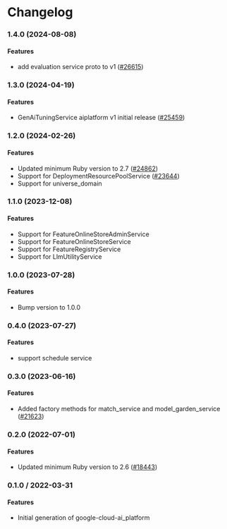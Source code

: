 # Changelog

### 1.4.0 (2024-08-08)

#### Features

* add evaluation service proto to v1 ([#26615](https://github.com/googleapis/google-cloud-ruby/issues/26615)) 

### 1.3.0 (2024-04-19)

#### Features

* GenAiTuningService aiplatform v1 initial release ([#25459](https://github.com/googleapis/google-cloud-ruby/issues/25459)) 

### 1.2.0 (2024-02-26)

#### Features

* Updated minimum Ruby version to 2.7 ([#24862](https://github.com/googleapis/google-cloud-ruby/issues/24862)) 
* Support for DeploymentResourcePoolService ([#23644](https://github.com/googleapis/google-cloud-ruby/issues/23644)) 
* Support for universe_domain 

### 1.1.0 (2023-12-08)

#### Features

* Support for FeatureOnlineStoreAdminService 
* Support for FeatureOnlineStoreService 
* Support for FeatureRegistryService 
* Support for LlmUtilityService 

### 1.0.0 (2023-07-28)

#### Features

* Bump version to 1.0.0 

### 0.4.0 (2023-07-27)

#### Features

* support schedule service 

### 0.3.0 (2023-06-16)

#### Features

* Added factory methods for match_service and model_garden_service ([#21623](https://github.com/googleapis/google-cloud-ruby/issues/21623)) 

### 0.2.0 (2022-07-01)

#### Features

* Updated minimum Ruby version to 2.6 ([#18443](https://github.com/googleapis/google-cloud-ruby/issues/18443)) 

### 0.1.0 / 2022-03-31

#### Features

* Initial generation of google-cloud-ai_platform
